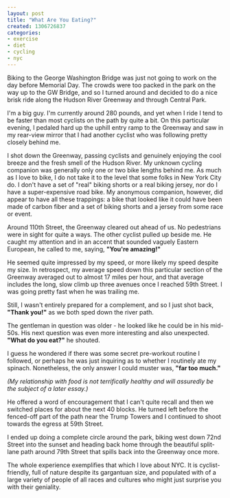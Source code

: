 ```yaml
---
layout: post
title: "What Are You Eating?"
created: 1306726837
categories:
- exercise
- diet
- cycling
- nyc
---
```


Biking to the George Washington Bridge was just not going to work on the day before Memorial Day. The crowds were too packed in the park on the way up to the GW Bridge, and so I turned around and decided to do a nice brisk ride along the Hudson River Greenway and through Central Park.

I'm a big guy. I'm currently around 280 pounds, and yet when I ride I tend to be faster than most cyclists on the path by quite a bit. On this particular evening, I pedaled hard up the uphill entry ramp to the Greenway and saw in my rear-view mirror that I had another cyclist who was following pretty closely behind me.

I shot down the Greenway, passing cyclists and genuinely enjoying the cool breeze and the fresh smell of the Hudson River.  My unknown cycling companion was generally only one or two bike lengths behind me. As much as I love to bike, I do not take it to the level that some folks in New York City do. I don't have a set of "real" biking shorts or a real biking jersey, nor do I have a super-expensive road bike. My anonymous companion, however, did appear to have all these trappings: a bike that looked like it could have been made of carbon fiber and a set of biking shorts and a jersey from some race or event.

<!--more-->

Around 110th Street, the Greenway cleared out ahead of us. No pedestrians were in sight for quite a ways. The other cyclist pulled up beside me. He caught my attention and in an accent that sounded vaguely Eastern European, he called to me, saying, **"You're amazing!"**

He seemed quite impressed by my speed, or more likely my speed despite my size. In retrospect, my average speed down this particular section of the Greenway averaged out to almost 17 miles per hour, and that average includes the long, slow climb up three avenues once I reached 59th Street. I was going pretty fast when he was trailing me.

Still, I wasn't entirely prepared for a complement, and so I just shot back, **"Thank you!"** as we both sped down the river path.

The gentleman in question was older - he looked like he could be in his mid-50s. His next question was even more interesting and also unexpected. **"What do you eat?"** he shouted.

I guess he wondered if there was some secret pre-workout routine I followed, or perhaps he was just inquiring as to whether I routinely ate my spinach.
Nonetheless, the only answer I could muster was, **"far too much."**

_(My relationship with food is not terrifically healthy and will assuredly be the subject of a later essay.)_

He offered a word of encouragement that I can't quite recall and then we switched places for about the next 40 blocks. He turned left before the fenced-off part of the path near the Trump Towers and I continued to shoot towards the egress at 59th Street.

I ended up doing a complete circle around the park, biking west down 72nd Street into the sunset and heading back home through the beautiful split-lane path around 79th Street that spills back into the Greenway once more.

The whole experience exemplifies that which I love about NYC. It is cyclist-friendly, full of nature despite its gargantuan size, and populated with of a large variety of people of all races and cultures who might just surprise you with their geniality.

